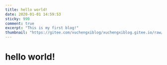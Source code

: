 ```yaml
---
title: hello world!
date: 2020-01-01 14:59:53
sticky: 999
comment: true
excerpt: "This is my first blog!"
thumbnail: "https://gitee.com/xuchengxiblog/xuchengxiblog.gitee.io/raw/main/picture/1109789.webp"
---
```

# hello world!

